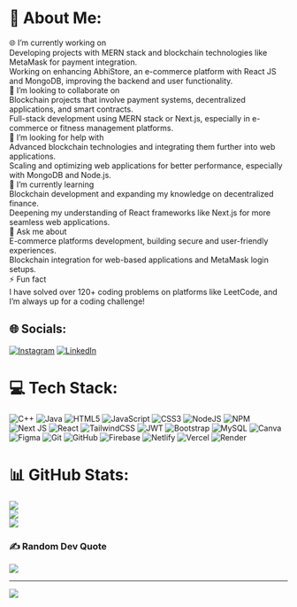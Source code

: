# 💫 About Me:
🌐 I’m currently working on<br>Developing projects with MERN stack and blockchain technologies like MetaMask for payment integration.<br>Working on enhancing AbhiStore, an e-commerce platform with React JS and MongoDB, improving the backend and user functionality.<br>🤝 I’m looking to collaborate on<br>Blockchain projects that involve payment systems, decentralized applications, and smart contracts.<br>Full-stack development using MERN stack or Next.js, especially in e-commerce or fitness management platforms.<br>🧠 I’m looking for help with<br>Advanced blockchain technologies and integrating them further into web applications.<br>Scaling and optimizing web applications for better performance, especially with MongoDB and Node.js.<br>🌱 I’m currently learning<br>Blockchain development and expanding my knowledge on decentralized finance.<br>Deepening my understanding of React frameworks like Next.js for more seamless web applications.<br>💬 Ask me about<br>E-commerce platforms development, building secure and user-friendly experiences.<br>Blockchain integration for web-based applications and MetaMask login setups.<br>⚡ Fun fact<br>I have solved over 120+ coding problems on platforms like LeetCode, and I’m always up for a coding challenge!<br>


## 🌐 Socials:
[![Instagram](https://img.shields.io/badge/Instagram-%23E4405F.svg?logo=Instagram&logoColor=white)](https://instagram.com/abhishek.tiwary_) [![LinkedIn](https://img.shields.io/badge/LinkedIn-%230077B5.svg?logo=linkedin&logoColor=white)](https://linkedin.com/in/abhishek-tiwary-336166221) 

# 💻 Tech Stack:
![C++](https://img.shields.io/badge/c++-%2300599C.svg?style=flat&logo=c%2B%2B&logoColor=white) ![Java](https://img.shields.io/badge/java-%23ED8B00.svg?style=flat&logo=openjdk&logoColor=white) ![HTML5](https://img.shields.io/badge/html5-%23E34F26.svg?style=flat&logo=html5&logoColor=white) ![JavaScript](https://img.shields.io/badge/javascript-%23323330.svg?style=flat&logo=javascript&logoColor=%23F7DF1E) ![CSS3](https://img.shields.io/badge/css3-%231572B6.svg?style=flat&logo=css3&logoColor=white) ![NodeJS](https://img.shields.io/badge/node.js-6DA55F?style=flat&logo=node.js&logoColor=white) ![NPM](https://img.shields.io/badge/NPM-%23CB3837.svg?style=flat&logo=npm&logoColor=white) ![Next JS](https://img.shields.io/badge/Next-black?style=flat&logo=next.js&logoColor=white) ![React](https://img.shields.io/badge/react-%2320232a.svg?style=flat&logo=react&logoColor=%2361DAFB) ![TailwindCSS](https://img.shields.io/badge/tailwindcss-%2338B2AC.svg?style=flat&logo=tailwind-css&logoColor=white) ![JWT](https://img.shields.io/badge/JWT-black?style=flat&logo=JSON%20web%20tokens) ![Bootstrap](https://img.shields.io/badge/bootstrap-%238511FA.svg?style=flat&logo=bootstrap&logoColor=white) ![MySQL](https://img.shields.io/badge/mysql-4479A1.svg?style=flat&logo=mysql&logoColor=white) ![Canva](https://img.shields.io/badge/Canva-%2300C4CC.svg?style=flat&logo=Canva&logoColor=white) ![Figma](https://img.shields.io/badge/figma-%23F24E1E.svg?style=flat&logo=figma&logoColor=white) ![Git](https://img.shields.io/badge/git-%23F05033.svg?style=flat&logo=git&logoColor=white) ![GitHub](https://img.shields.io/badge/github-%23121011.svg?style=flat&logo=github&logoColor=white) ![Firebase](https://img.shields.io/badge/firebase-%23039BE5.svg?style=flat&logo=firebase) ![Netlify](https://img.shields.io/badge/netlify-%23000000.svg?style=flat&logo=netlify&logoColor=#00C7B7) ![Vercel](https://img.shields.io/badge/vercel-%23000000.svg?style=flat&logo=vercel&logoColor=white) ![Render](https://img.shields.io/badge/Render-%46E3B7.svg?style=flat&logo=render&logoColor=white)
# 📊 GitHub Stats:
![](https://github-readme-stats.vercel.app/api?username=Abhishekgt&theme=tokyonight&hide_border=false&include_all_commits=true&count_private=true)<br/>
![](https://github-readme-streak-stats.herokuapp.com/?user=Abhishekgt&theme=tokyonight&hide_border=false)<br/>
![](https://github-readme-stats.vercel.app/api/top-langs/?username=Abhishekgt&theme=tokyonight&hide_border=false&include_all_commits=true&count_private=true&layout=compact)

### ✍️ Random Dev Quote
![](https://quotes-github-readme.vercel.app/api?type=horizontal&theme=merko)

---
[![](https://visitcount.itsvg.in/api?id=Abhishekgt&icon=0&color=0)](https://visitcount.itsvg.in)

<!-- Proudly created with GPRM ( https://gprm.itsvg.in ) -->

